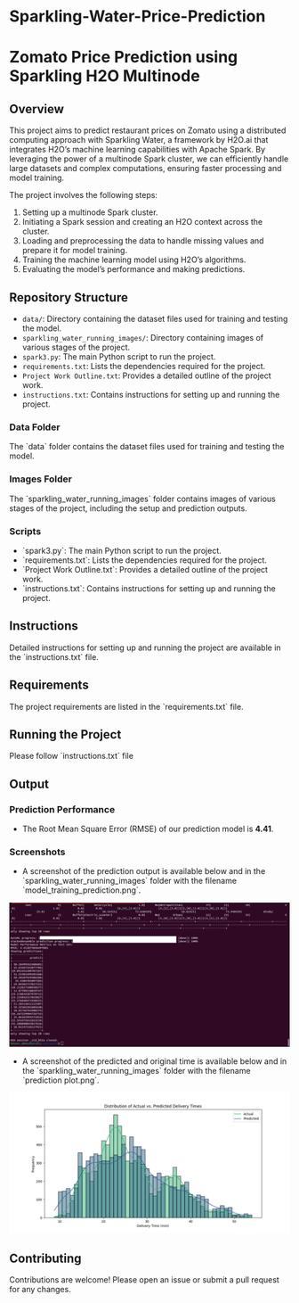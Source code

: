# Sparkling-Water-Price-Prediction
# Zomato Price Prediction using Sparkling H2O Multinode

## Overview

This project aims to predict restaurant prices on Zomato using a distributed computing approach with Sparkling Water, a framework by H2O.ai that integrates H2O’s machine learning capabilities with Apache Spark. By leveraging the power of a multinode Spark cluster, we can efficiently handle large datasets and complex computations, ensuring faster processing and model training.

The project involves the following steps:
1. Setting up a multinode Spark cluster.
2. Initiating a Spark session and creating an H2O context across the cluster.
3. Loading and preprocessing the data to handle missing values and prepare it for model training.
4. Training the machine learning model using H2O’s algorithms.
5. Evaluating the model’s performance and making predictions.

## Repository Structure

- `data/`: Directory containing the dataset files used for training and testing the model.
- `sparkling_water_running_images/`: Directory containing images of various stages of the project.
- `spark3.py`: The main Python script to run the project.
- `requirements.txt`: Lists the dependencies required for the project.
- `Project Work Outline.txt`: Provides a detailed outline of the project work.
- `instructions.txt`: Contains instructions for setting up and running the project.


### Data Folder

The \`data\` folder contains the dataset files used for training and testing the model.

### Images Folder

The \`sparkling_water_running_images\` folder contains images of various stages of the project, including the setup and prediction outputs.

### Scripts

- \`spark3.py\`: The main Python script to run the project.
- \`requirements.txt\`: Lists the dependencies required for the project.
- \`Project Work Outline.txt\`: Provides a detailed outline of the project work.
- \`instructions.txt\`: Contains instructions for setting up and running the project.

## Instructions

Detailed instructions for setting up and running the project are available in the \`instructions.txt\` file.

## Requirements

The project requirements are listed in the \`requirements.txt\` file. 

## Running the Project

Please follow \`instructions.txt\` file

## Output

### Prediction Performance

- The Root Mean Square Error (RMSE) of our prediction model is **4.41**.

### Screenshots

- A screenshot of the prediction output is available below and in the \`sparkling_water_running_images\` folder with the filename \`model_training_prediction.png\`.

![Model Training Prediction](sparkling_water_running_images/model_training_prediction.png)

- A screenshot of the predicted and original time is available below and in the \`sparkling_water_running_images\` folder with the filename \`prediction plot.png\`.

![Model Training Prediction](sparkling_water_running_images/prediction_plot.png)

## Contributing

Contributions are welcome! Please open an issue or submit a pull request for any changes.

